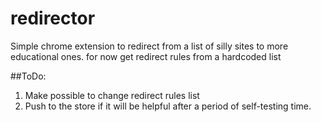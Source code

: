 # redirector
Simple chrome extension to redirect from a list of silly sites to more educational ones.
for now get redirect rules from a hardcoded list

##ToDo:
1. Make possible to change redirect rules list
2. Push to the store if it will be helpful after a period of self-testing time.
